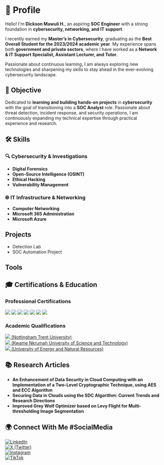 # 🚀 Profile  

Hello! I'm **Dickson Mawuli H.**, an aspiring **SOC Engineer** with a strong foundation in **cybersecurity, networking, and IT support**.  

I recently earned my **Master’s in Cybersecurity**, graduating as the **Best Overall Student for the 2023/2024 academic year**. My experience spans both **government and private sectors**, where I have worked as a **Network & IT Support Specialist, Assistant Lecturer, and Tutor**.  

Passionate about continuous learning, I am always exploring new technologies and sharpening my skills to stay ahead in the ever-evolving cybersecurity landscape.  

## 🎯 Objective  

Dedicated to **learning and building hands-on projects** in **cybersecurity** with the goal of transitioning into a **SOC Analyst** role. Passionate about threat detection, incident response, and security operations, I am continuously expanding my technical expertise through practical experience and research.  


## 🛠 Skills  

### 🔍 Cybersecurity & Investigations  
- **Digital Forensics**  
- **Open-Source Intelligence (OSINT)**  
- **Ethical Hacking**  
- **Vulnerability Management**  

### 🌐 IT Infrastructure & Networking  
- **Computer Networking**  
- **Microsoft 365 Administration**  
- **Microsoft Azure**

## Projects
- Detection Lab
- SOC Automation Project

 ## Tools

## 🎓 Certifications & Education

### Professional Certifications  
<div>
<img src="https://img.shields.io/badge/-Microsoft%20Certified%3A%20Azure%20Fundamentals-0078D4?style=for-the-badge&logo=microsoft-azure&logoColor=white" />
<img src="https://img.shields.io/badge/-CompTIA%20A%2B-EA2C24?style=for-the-badge&logo=comptia&logoColor=white" />
<img src="https://img.shields.io/badge/-Certified%20Ethical%20Hacker-000000?style=for-the-badge&logo=ceh&logoColor=white" />
<img src="https://img.shields.io/badge/-ISC2%20Certified%20in%20Cybersecurity-00ADEF?style=for-the-badge&logo=isc2&logoColor=white" />
<img src="https://img.shields.io/badge/-HCIA%20Routing%20%26%20Switching-FF0000?style=for-the-badge&logo=huawei&logoColor=white" />
<img src="https://img.shields.io/badge/-ICSI%20CNSS%20Certified%20Network%20Security%20Specialist-FFA500?style=for-the-badge&logo=security&logoColor=white" />
<img src="https://img.shields.io/badge/-TCM%20Practical%20Helpdesk-4CAF50?style=for-the-badge&logo=thecybermentor&logoColor=white" />
</div>

### Academic Qualifications  
<div>
<a href="#"><img src="https://img.shields.io/badge/-MSc%20Cybersecurity-1E90FF?style=for-the-badge&logo=academia&logoColor=white" /> (Nottingham Trent University)</a><br>
<a href="#"><img src="https://img.shields.io/badge/-MSc%20Computer%20Science-228B22?style=for-the-badge&logo=academia&logoColor=white" /> (Kwame Nkrumah University of Science and Technology) </a> <br>
<a href="#"><img src="https://img.shields.io/badge/-BSc%20Computer%20Science-8A2BE2?style=for-the-badge&logo=academia&logoColor=white" /> (University of Energy and Natural Resources)  </a><br>
</div>

## 📚 Research Articles  

- **An Enhancement of Data Security in Cloud Computing with an Implementation of a Two-Level Cryptographic Technique, using AES and ECC Algorithm**  
- **Securing Data in Clouds using the SDC Algorithm: Current Trends and Research Directions**  
- **Improved Grey Wolf Optimizer based on Levy Flight for Multi-thresholding Image Segmentation**  


## 🌍 Connect With Me  #SocialMedia

[![LinkedIn](https://img.shields.io/badge/-LinkedIn-0077B5?style=for-the-badge&logo=linkedin&logoColor=white)](https://linkedin.com/in/dkmh)  
[![X (Twitter)](https://img.shields.io/badge/-X-000000?style=for-the-badge&logo=x&logoColor=white)](https://x.com/mawugod)  
[![Instagram](https://img.shields.io/badge/-Instagram-E4405F?style=for-the-badge&logo=instagram&logoColor=white)](https://www.instagram.com/mawugod1?igsh=MWpidHVjeGNyeG5naQ==)  
[![TikTok](https://img.shields.io/badge/-TikTok-000000?style=for-the-badge&logo=tiktok&logoColor=white)](http://tiktok.com/@mawugod1)  
